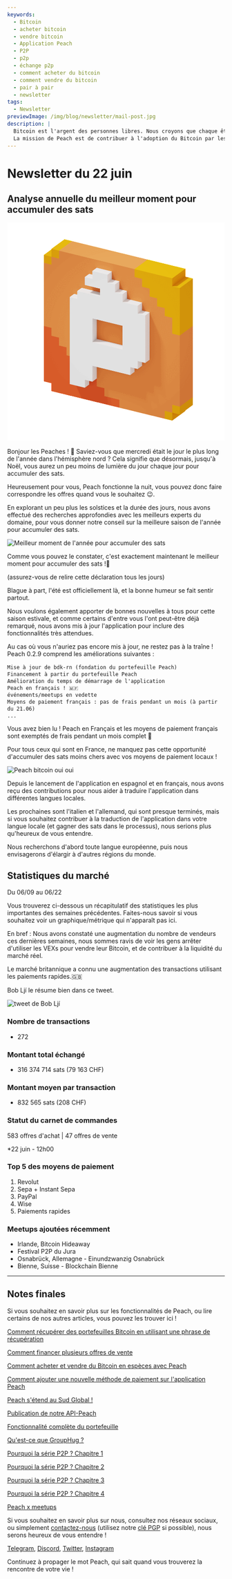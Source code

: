 ```yaml
---
keywords:
  - Bitcoin
  - acheter bitcoin
  - vendre bitcoin
  - Application Peach
  - P2P
  - p2p
  - échange p2p
  - comment acheter du bitcoin
  - comment vendre du bitcoin
  - pair à pair
  - newsletter
tags:
  - Newsletter
previewImage: /img/blog/newsletter/mail-post.jpg
description: |
  Bitcoin est l'argent des personnes libres. Nous croyons que chaque être humain a le droit de choisir la monnaie avec laquelle il souhaite stocker sa richesse, résultant de son travail, de son temps et de son énergie. Peach Bitcoin est la plateforme la plus simple pour acheter et vendre du bitcoin de pair à pair.
  La mission de Peach est de contribuer à l'adoption du Bitcoin par les gens.
---
```


# Newsletter du 22 juin

## Analyse annuelle du meilleur moment pour accumuler des sats

![peachy peach bitcoin gif](/img/blog/newsletter/gif-peach.gif)

Bonjour les Peaches ! 🍑
Saviez-vous que mercredi était le jour le plus long de l'année dans l'hémisphère nord ? Cela signifie que désormais, jusqu'à Noël, vous aurez un peu moins de lumière du jour chaque jour pour accumuler des sats.

Heureusement pour vous, Peach fonctionne la nuit, vous pouvez donc faire correspondre les offres quand vous le souhaitez 😉.

En explorant un peu plus les solstices et la durée des jours, nous avons effectué des recherches approfondies avec les meilleurs experts du domaine, pour vous donner notre conseil sur la meilleure saison de l'année pour accumuler des sats.

![Meilleur moment de l'année pour accumuler des sats](https://img.mailinblue.com/5647291/images/content_library/original/64941307dfe4913ead6c14a6.png)

Comme vous pouvez le constater, c'est exactement maintenant le meilleur moment pour accumuler des sats !💸

(assurez-vous de relire cette déclaration tous les jours)

Blague à part, l'été est officiellement là, et la bonne humeur se fait sentir partout.

Nous voulons également apporter de bonnes nouvelles à tous pour cette saison estivale, et comme certains d'entre vous l'ont peut-être déjà remarqué, nous avons mis à jour l'application pour inclure des fonctionnalités très attendues.

Au cas où vous n'auriez pas encore mis à jour, ne restez pas à la traîne ! Peach 0.2.9 comprend les améliorations suivantes :

    Mise à jour de bdk-rn (fondation du portefeuille Peach)
    Financement à partir du portefeuille Peach
    Amélioration du temps de démarrage de l'application
    Peach en français ! 🇲🇫
    événements/meetups en vedette
    Moyens de paiement français : pas de frais pendant un mois (à partir du 21.06)
    ...

Vous avez bien lu ! Peach en Français et les moyens de paiement français sont exemptés de frais pendant un mois complet 🤑

Pour tous ceux qui sont en France, ne manquez pas cette opportunité d'accumuler des sats moins chers avec vos moyens de paiement locaux !

![Peach bitcoin oui oui](https://img.mailinblue.com/5647291/images/content_library/original/649416828985185b31521435.gif)

Depuis le lancement de l'application en espagnol et en français, nous avons reçu des contributions pour nous aider à traduire l'application dans différentes langues locales.

Les prochaines sont l'italien et l'allemand, qui sont presque terminés, mais si vous souhaitez contribuer à la traduction de l'application dans votre langue locale (et gagner des sats dans le processus), nous serions plus qu'heureux de vous entendre.

Nous recherchons d'abord toute langue européenne, puis nous envisagerons d'élargir à d'autres régions du monde.

## Statistiques du marché

Du 06/09 au 06/22

Vous trouverez ci-dessous un récapitulatif des statistiques les plus importantes des semaines précédentes. Faites-nous savoir si vous souhaitez voir un graphique/métrique qui n'apparaît pas ici.

En bref : Nous avons constaté une augmentation du nombre de vendeurs ces dernières semaines, nous sommes ravis de voir les gens arrêter d'utiliser les VEXs pour vendre leur Bitcoin, et de contribuer à la liquidité du marché réel.

Le marché britannique a connu une augmentation des transactions utilisant les paiements rapides.🇬🇧

Bob Ljí le résume bien dans ce tweet.

![tweet de Bob Ljí](https://img.mailinblue.com/5647291/images/content_library/original/6494188b6eb6f010ad6c7ee3.png)

### Nombre de transactions

- 272

### Montant total échangé

- 316 374 714 sats (79 163 CHF)

### Montant moyen par transaction

- 832 565 sats (208 CHF)

### Statut du carnet de commandes

583 offres d'achat | 47 offres de vente

\*22 juin - 12h00

### Top 5 des moyens de paiement

1. Revolut
2. Sepa + Instant Sepa
3. PayPal
4. Wise
5. Paiements rapides

### Meetups ajoutées récemment

- Irlande, Bitcoin Hideaway
- Festival P2P du Jura
- Osnabrück, Allemagne - Einundzwanzig Osnabrück
- Bienne, Suisse - Blockchain Bienne

---

## Notes finales

Si vous souhaitez en savoir plus sur les fonctionnalités de Peach, ou lire certains de nos autres articles, vous pouvez les trouver ici !

[Comment récupérer des portefeuilles Bitcoin en utilisant une phrase de récupération](https://peachbitcoin.com/fr/blog/how-to-restore-peach-wallet/)

[Comment financer plusieurs offres de vente](https://peachbitcoin.com/fr/blog/funding-multiple-sell-offers/)

[Comment acheter et vendre du Bitcoin en espèces avec Peach](https://peachbitcoin.com/fr/blog/how-to-buy-and-sell-bitcoin-with-cash-using-peach/)

[Comment ajouter une nouvelle méthode de paiement sur l'application Peach](https://peachbitcoin.com/fr/blog/how-to-add-a-payment-method/)

[Peach s'étend au Sud Global !](https://peachbitcoin.com/fr/blog/peach-expands-to-the-global-south/)

[Publication de notre API-Peach](https://peachbitcoin.com/fr/blog/making-our-peach-api-public/)

[Fonctionnalité complète du portefeuille](https://peachbitcoin.com/fr/blog/full-wallet-functionality/)

[Qu'est-ce que GroupHug ?](https://peachbitcoin.com/fr/blog/group-hug/)

[Pourquoi la série P2P ? Chapitre 1](https://peachbitcoin.com/fr/blog/why-p2p-chapter-1/)

[Pourquoi la série P2P ? Chapitre 2](https://peachbitcoin.com/fr/blog/why-p2p-chapter-2/)

[Pourquoi la série P2P ? Chapitre 3](https://peachbitcoin.com/fr/blog/why-p2p-chapter-3-circular-economies/)

[Pourquoi la série P2P ? Chapitre 4](https://peachbitcoin.com/fr/blog/why-p2p-chapter-4-chains-of-trust/)

[Peach x meetups](https://peachbitcoin.com/fr/blog/peach-for-meetups/)

Si vous souhaitez en savoir plus sur nous, consultez nos réseaux sociaux, ou simplement [contactez-nous](mailto:hello@peachbitcoin.com) (utilisez notre [clé PGP](https://keys.openpgp.org/vks/v1/by-fingerprint/48339A19645E2E53488E0E5479E1B270FACD1BD2) si possible), nous serons heureux de vous entendre !

[Telegram](https://t.me/+GkOW1J-ixBBkZWRk), [Discord](https://discord.gg/ypeHz3SW54), [Twitter](https://twitter.com/peachbitcoin), [Instagram](https://instagram.com/peachbitcoin)

Continuez à propager le mot Peach, qui sait quand vous trouverez la rencontre de votre vie !

